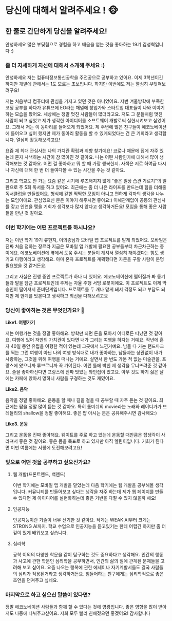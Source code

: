 # 당신에 대해서 알려주세요 ! :monkey_face: ​



## 한 줄로 간단하게 당신을 알려주세요!  

안녕하세요 많은 부딪힘으로 경험을 하고 배움을 얻는 것을 좋아하는 19기 김성혁입니다 :)



### 좀 더 자세하게 자신에 대해서 소개해 주세요 :)

안녕하세요 저는 컴퓨터정보통신공학을 주전공으로 공부하고 있어요. 이제 3학년이긴 하지만 개발에 관해서는 1도 모르는 초보입니다. 하지만 이번에도 저는 열심히 부딪혀보려구요!

저는 처음부터 컴퓨터에 관심을 가지고 있던 것은 아니었어요. 저번 겨울방학에 부족한 코딩 공부를 하다가 유튜브에 EO라는 채널에 창업가와 스타트업 대표들이 나와 이야기하는 모습을 봤어요. 세상에는 정말 멋진 사람들이 많더라고요. 저도 그 분들처럼 멋진 사람이 되고 싶었고 제가 생각한 아이디어를 소프트웨어 개발로써 실현시켜보고 싶었어요. 그래서 저는 이 동아리를 들어오게 되었어요. 제 주변에 많은 친구들이 에코노베이션에 들어오고 싶어 했지만 제가 동아리 활동을 할 수 있게되었다는 건 큰 기회라고 생각합니다. 열심히 활동해보려고요!

요즘 제 최대 관심사는 나의 가치관 확립과 취향 찾기예요! 코로나 때문에 집에 자주 있는데 혼자 사색하는 시간이 참 많아진 것 같아요. 나는 어떤 사람인가에 대해서 많이 생각해보는 것 같아요. 어떤 걸 좋아하고 뭐 할 때 가장 행복한지. 사색은 저로 하여금 다시 나 자신에 대해 한 번 더 들여다볼 수 있는 시간을 주는 것 같아요.

그리고 학교도 안 가는 요즘 같은 시기에 루즈해지지 않게 "좋은 일상 습관 기르기"의 일환으로 주 5회 독서를 하고 있어요. 최근에는 좀 더 나은 라이프를 만드는데 힘을 더해줄 독서클럽을 만들었어요. 형식에 갇힌 딱딱한 모임이 아니고 편하게 각자의 생각을 나누는 모임이에요. 관심있으신 분은 이야기 해주시면 좋아요:) 이해관계없이 공통의 관심사를 갖고 인연을 맺을 기회가 생각보다 많지 않다고 생각하거든요! 모임을 통해 좋은 사람들을 만난 것 같아요.



### 이번 학기에는 어떤 프로젝트를 하시나요? 

저는 이번 학기 19기 류현지, 이의종님과 모바일 앱 프로젝트를 맡게 되었어요. 모바일은 진짜 처음 접하는 장르라 지금은 모바일 앱 개발에 필요한 공부들부터 차근차근하는 중이에요. 에코노베이션에 옆에서 도움 주시는 분들이 계셔서 열심히 해야겠다는 힘도 생기고 다행이라고 생각해요. 아마 혼자 프로젝트를 계획했다면 자문을 구할 사람이 분명 필요했을 것 같거든요.

그리고 사실은 진행 중인 프로젝트가 하나 더 있어요. 에코노베이션에 떨어질까 봐 동기들과 발을 담근 프로젝트인데 주제는 자율 주행 서빙 로봇이에요. 이 프로젝트도 이제 막 승인이 떨어져서 준비단계입니다. 프로젝트를 두 개나 맡게 돼서 걱정도 되고 부담도 되지만 제 한계를 맛본다고 생각하고 최선을 다해보려고요



### 당신이 좋아하는 것은 무엇인가요? :avocado: 

**Like1. 여행가기** 

저는 여행가는 것을 정말 좋아해요. 방학만 되면 돈을 모아서 어디로든 떠났던 것 같아요. 여행에 있어 저만의 가치관이 있다면 내가 그리는 여행을 하자는 거예요. 작년에 혼자 40일 동안 유럽을 여행한 적이 있는데 그곳에서 느낀거예요. 남들 다 가는 랜드마크를 찍는 그런 여행이 아닌 나의 여행 방식대로 내가 좋아하는, 남들과는 상관없이 내가 사랑하는, 그것을 위해 여행을 떠나는 거예요. 살면서 한 번도 가본 적 없는 미술관을, 프랑스에 왔으니까 루브르니까 꼭 가야된다. 이런 틀에 박힌 제 생각을 무너뜨려준 것 같아요. 술을 좋아하신다면 프랑스에 진짜 맛있는 와인집이 있고요. 아무 것도 하기 싫은 날에는 카페에 앉아서 멍하니 사람들 구경하는 것도 재밌어요. 

**Like2. 음악** 

음악을 정말 좋아해요. 운동을 할 때나 길을 걸을 때 공부할 때 자주 듣는 것 같아요. 최근에는 팝을 정말 많이 듣는 것 같아요. 특히 톰미쉬의 movie라는 노래와 레이디가가 브레들리의 shallow을 정말 좋아해요. 좋은 팝 아시는 분은 공유해주시면 감사해요:)

**Like3. 운동**

그리고 운동을 진짜 좋아해요. 웨이트를 주로 하고 있는데 운동할 때만큼은 잡생각이 사라져서 좋은 것 같아요. 좋은 몸을 목표로 하고 있지만 아직 헬린이입니다. 기회가 된다면 이번 여름에는 서핑에 도전해보려고요! 



### 앞으로 어떤 것을 공부하고 싶으신가요? 

1. 웹 개발(프론트앤드, 백앤드)

   이번 학기에는 모바일 앱 개발을 맡았는데 다음 학기에는 웹 개발을 공부해볼 생각입니다. 커뮤니티를 만들어보고 싶다는 생각을 자주 하는데 제가 웹 페이지를 만들 수 있다면 제 아이디어를 실현화하는데 좋은 기반을 다질 수 있지 않을까 해요!

2. 인공지능

   인공지능이란 기술이 너무 신기한 것 같아요. 작게는 WEAK AI부터 크게는 STRONG AI까지. 학교 수업으로 인공지능을 듣고있기는 한데 어렵긴 하지만 좀 더 깊이 있게 배워보고 싶습니다.

3. 심리학

   공학 이외의 다양한 학문을 같이 탐구하는 것도 중요하다고 생각해요. 인간의 행동과 사고에 관한 학문인 심리학을 공부하면서, 인간의 삶의 질에 관계된 문제들을 고려해 보고 싶어요. 요즘 나오는 행복에 관한 에세이나 자기계발서들도 결국 사람들의 심리가 적용된거라고 생각하거든요. 힘들어하는 친구에게는 심리학적으로 좋은 조언을 던져주고 싶네요.

### 마지막으로 하고 싶으신 말씀이 있다면? 

정말 에코노베이션 사람들과 함께 할 수 있다는 것에 영광입니다. 좋은 영향을 많이 받아 저도 나중에 나눠주고싶어요. 저희 모두 빨리 친해졌으면 좋겠어요! 감사합니다















 
